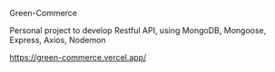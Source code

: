 Green-Commerce

Personal project to develop Restful API, using MongoDB, Mongoose, Express, Axios, Nodemon

https://green-commerce.vercel.app/
